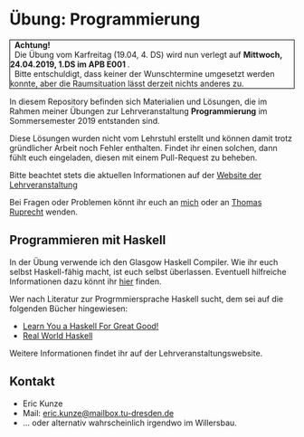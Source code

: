 # Übung: Programmierung

<p style="border-color: black; border-width: 1px; border-style: solid; margin-left=2px">
  &nbsp; <b> Achtung! </b> <br>
  &nbsp; Die Übung vom Karfreitag (19.04, 4. DS) wird nun verlegt auf
  <b> Mittwoch, 24.04.2019, 1.DS im APB E001 </b>. <br>
  &nbsp; Bitte entschuldigt, dass keiner der Wunschtermine umgesetzt werden konnte, aber die Raumsituation lässt derzeit nichts anderes zu.
</p>

In diesem Repository befinden sich Materialien und Lösungen, die im Rahmen meiner Übungen zur Lehrveranstaltung **Programmierung** im Sommersemester 2019 entstanden sind.

Diese Lösungen wurden nicht vom Lehrstuhl erstellt und können damit trotz gründlicher Arbeit noch Fehler enthalten. Findet ihr einen solchen, dann fühlt euch eingeladen, diesen mit einem Pull-Request zu beheben.

Bitte beachtet stets die aktuellen Informationen auf der [Website der Lehrveranstaltung](https://www.orchid.inf.tu-dresden.de/teaching/2019ss/prog/)

Bei Fragen oder Problemen könnt ihr euch an [mich](mailto:eric.kunze@mailbox.tu-dresden.de) oder an [Thomas Ruprecht](mailto:thomas.ruprecht@tu-dresden.de) wenden.

## Programmieren mit Haskell

In der Übung verwende ich den Glasgow Haskell Compiler. Wie ihr euch selbst Haskell-fähig macht, ist euch selbst überlassen. Eventuell hilfreiche Informationen dazu könnt ihr [hier](https://www.haskell.org/downloads/) finden.

Wer nach Literatur zur Progrmmiersprache Haskell sucht, dem sei auf die folgenden Bücher hingewiesen:
* [Learn You a Haskell For Great Good!](http://learnyouahaskell.com/)
* [Real World Haskell](http://book.realworldhaskell.org/)

Weitere Informationen findet ihr auf der Lehrveranstaltungswebsite.

## Kontakt
* Eric Kunze
* Mail: [eric.kunze@mailbox.tu-dresden.de](eric.kunze@mailbox.tu-dresden.de)
* ... oder alternativ wahrscheinlich irgendwo im Willersbau.
